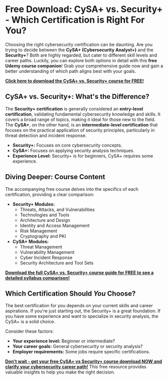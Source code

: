 # Free Download: CySA+ vs. Security+ - Which Certification is Right For You?

Choosing the right cybersecurity certification can be daunting. Are you trying to decide between the **CySA+ (Cybersecurity Analyst+)** and the **Security+**? Both are highly regarded, but cater to different skill levels and career paths. Luckily, you can explore both options in detail with this **free Udemy course companion**! Grab your comprehensive guide now and gain a better understanding of which path aligns best with your goals.

[**Click here to download the CySA+ vs. Security+ course for FREE!**](https://udemywork.com/cysa-vs-security-plus)

## CySA+ vs. Security+: What's the Difference?

The **Security+ certification** is generally considered an **entry-level certification**, validating fundamental cybersecurity knowledge and skills. It covers a broad range of topics, making it ideal for those new to the field. The **CySA+**, on the other hand, is an **intermediate-level certification** that focuses on the practical application of security principles, particularly in threat detection and incident response.

*   **Security+:** Focuses on core cybersecurity concepts.
*   **CySA+:** Focuses on applying security analysis techniques.
*   **Experience Level:** Security+ is for beginners, CySA+ requires some experience.

## Diving Deeper: Course Content

The accompanying free course delves into the specifics of each certification, providing a clear comparison:

*   **Security+ Modules:**
    *   Threats, Attacks, and Vulnerabilities
    *   Technologies and Tools
    *   Architecture and Design
    *   Identity and Access Management
    *   Risk Management
    *   Cryptography and PKI
*   **CySA+ Modules:**
    *   Threat Management
    *   Vulnerability Management
    *   Cyber Incident Response
    *   Security Architecture and Tool Sets

**[Download the full CySA+ vs. Security+ course guide for FREE to see a detailed syllabus comparison!](https://udemywork.com/cysa-vs-security-plus)**

## Which Certification Should *You* Choose?

The best certification for you depends on your current skills and career aspirations. If you're just starting out, the Security+ is a great foundation. If you have some experience and want to specialize in security analysis, the CySA+ is a solid choice.

Consider these factors:

*   **Your experience level:** Beginner or intermediate?
*   **Your career goals:** General cybersecurity or security analysis?
*   **Employer requirements:** Some jobs require specific certifications.

[**Don't wait - get your free CySA+ vs Security+ course download NOW and clarify your cybersecurity career path!**](https://udemywork.com/cysa-vs-security-plus) This free resource provides valuable insights to help you make the right decision.
